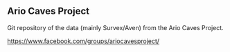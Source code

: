 ## Ario Caves Project

Git repository of the data (mainly Survex/Aven) from the Ario Caves Project.

https://www.facebook.com/groups/ariocavesproject/
